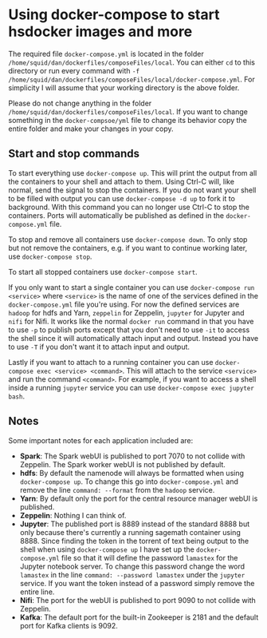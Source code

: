 # Using docker-compose to start hsdocker images and more

The required file `docker-compose.yml` is located in the folder
`/home/squid/dan/dockerfiles/composeFiles/local`. You can either `cd` to this
directory or run every command with `-f
/home/squid/dan/dockerfiles/composeFiles/local/docker-compose.yml`. For
simplicity I will assume that your working directory is the above folder.

Please do not change anything in the folder
`/home/squid/dan/dockerfiles/composeFiles/local`. If you want to change
something in the `docker-compsoe/yml` file to change its behavior copy the
entire folder and make your changes in your copy.

## Start and stop commands

To start everything use `docker-compose up`. This will print the output from all
the containers to your shell and attach to them. Using Ctrl-C will, like normal,
send the signal to stop the containers. If you do not want your shell to be
filled with output you can use `docker-compose -d up` to fork it to background.
With this command you can no longer use Ctrl-C to stop the containers. Ports
will automatically be published as defined in the `docker-compose.yml` file.

To stop and remove all containers use `docker-compose down`. To only stop but
not remove the containers, e.g. if you want to continue working later, use
`docker-compose stop`.

To start all stopped containers use `docker-compose start`.

If you only want to start a single container you can use `docker-compose run
<service>` where `<service>` is the name of one of the services defined in the
`docker-compose.yml` file you're using. For now the defined services are
`hadoop` for hdfs and Yarn, `zeppelin` for Zeppelin, `jupyter` for Jupyter and
`nifi` for Nifi. It works like the normal `docker run` command in that you have
to use `-p` to publish ports except that you don't need to use `-it` to access
the shell since it will automatically attach input and output. Instead you have
to use `-T` if you don't want it to attach input and output.

Lastly if you want to attach to a running container you can use `docker-compose
exec <service> <command>`. This will attach to the service `<service>` and run
the command `<command>`. For example, if you want to access a shell inside a
running `jupyter` service you can use `docker-compose exec jupyter bash`.

## Notes

Some important notes for each application included are:

- **Spark**: The Spark webUI is published to port 7070 to not collide with
  Zeppelin. The Spark worker webUI is not published by default.
- **hdfs**: By default the namenode will always be formatted when using
  `docker-compose up`. To change this go into `docker-compose.yml` and remove
  the line `command: --format` from the `hadoop` service.
- **Yarn**: By default only the port for the central resource manager webUI is
  published.
- **Zeppelin**: Nothing I can think of.
- **Jupyter**: The published port is 8889 instead of the standard 8888 but only
  because there's currently a running sagemath container using 8888. Since
  finding the token in the torrent of text being output to the shell when using
  `docker-compose up` I have set up the `docker-compose.yml` file so that it
  will define the password `lamastex` for the Jupyter notebook server. To change
  this password change the word `lamastex` in the line `command: --password
  lamastex` under the `jupyter` service. If you want the token instead of a
  password simply remove the entire line.
- **Nifi**: The port for the webUI is published to port 9090 to not collide with
  Zeppelin.
- **Kafka**: The default port for the built-in Zookeeper is 2181 and the default
  port for Kafka clients is 9092.
